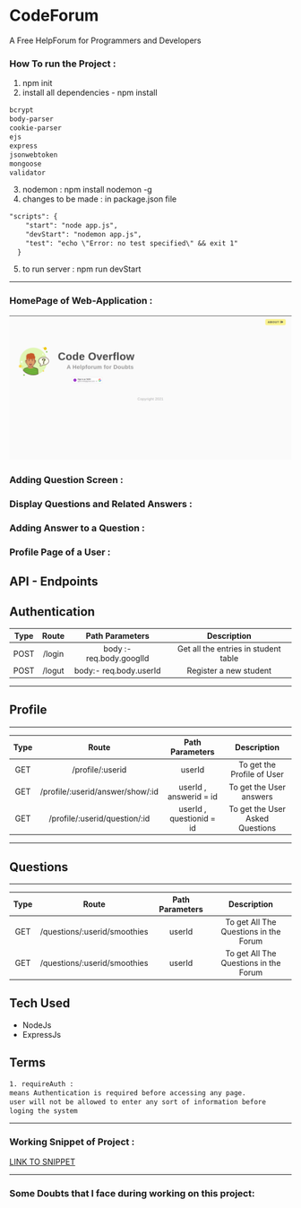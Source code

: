 # CodeForum

A Free HelpForum for Programmers and Developers

### How To run the Project :

1. npm init
2. install all dependencies - npm install

```
bcrypt
body-parser
cookie-parser
ejs
express
jsonwebtoken
mongoose
validator

```

3. nodemon : npm install nodemon -g
4. changes to be made : in package.json file

```
"scripts": {
    "start": "node app.js",
    "devStart": "nodemon app.js",
    "test": "echo \"Error: no test specified\" && exit 1"
  }
```

5. to run server : npm run devStart

---

### HomePage of Web-Application :

![snippet1](img/img1.png)

### Adding Question Screen :

### Display Questions and Related Answers :

### Adding Answer to a Question :

### Profile Page of a User :

## API - Endpoints

## Authentication

| Type | Route  |     Path Parameters      |             Description              |
| :--: | :----: | :----------------------: | :----------------------------------: |
| POST | /login | body :- req.body.googlId | Get all the entries in student table |
| POST | /logut |  body:- req.body.userId  |        Register a new student        |

---

## Profile

---

| Type |              Route               |     Path Parameters      |           Description           |
| :--: | :------------------------------: | :----------------------: | :-----------------------------: |
| GET  |         /profile/:userid         |          userId          |   To get the Profile of User    |
| GET  | /profile/:userid/answer/show/:id |  userId , answerid = id  |     To get the User answers     |
| GET  |  /profile/:userid/question/:id   | userId , questionid = id | To get the User Asked Questions |

---

## Questions

---

| Type |            Route             | Path Parameters |              Description              |
| :--: | :--------------------------: | :-------------: | :-----------------------------------: |
| GET  | /questions/:userid/smoothies |     userId      | To get All The Questions in the Forum |
| GET  | /questions/:userid/smoothies |     userId      | To get All The Questions in the Forum |

## Tech Used

- NodeJs
- ExpressJs

## Terms

```
1. requireAuth :
means Authentication is required before accessing any page.
user will not be allowed to enter any sort of information before loging the system

```

---

### Working Snippet of Project :

[LINK TO SNIPPET](https://youtu.be/avdqq_EHqmk)

---

### Some Doubts that I face during working on this project:
